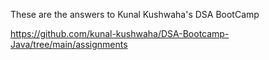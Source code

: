 These are the answers to Kunal Kushwaha's DSA BootCamp

https://github.com/kunal-kushwaha/DSA-Bootcamp-Java/tree/main/assignments
